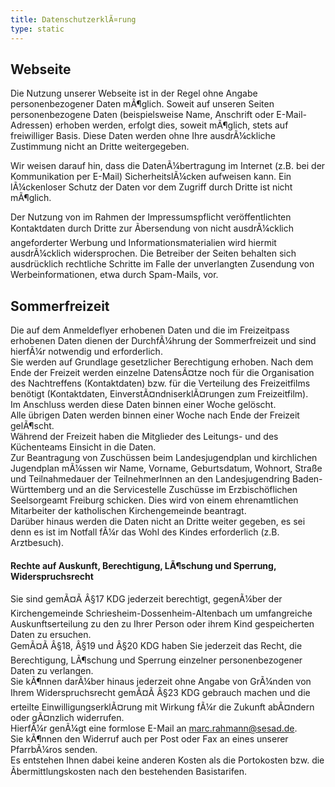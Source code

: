 ```yaml
---
title: DatenschutzerklÃ¤rung
type: static
---
```

## Webseite
Die Nutzung unserer Webseite ist in der Regel ohne Angabe personenbezogener Daten mÃ¶glich. Soweit auf unseren Seiten personenbezogene Daten (beispielsweise Name, Anschrift oder E-Mail-Adressen) erhoben werden, erfolgt dies, soweit mÃ¶glich, stets auf freiwilliger Basis. Diese Daten werden ohne Ihre ausdrÃ¼ckliche Zustimmung nicht an Dritte weitergegeben.

Wir weisen darauf hin, dass die DatenÃ¼bertragung im Internet (z.B. bei der Kommunikation per E-Mail) SicherheitslÃ¼cken aufweisen kann. Ein lÃ¼ckenloser Schutz der Daten vor dem Zugriff durch Dritte ist nicht mÃ¶glich.

Der Nutzung von im Rahmen der Impressumspflicht veröffentlichten Kontaktdaten durch Dritte zur Ãbersendung von nicht ausdrÃ¼cklich angeforderter Werbung und Informationsmaterialien wird hiermit ausdrÃ¼cklich widersprochen. Die Betreiber der Seiten behalten sich ausdrücklich rechtliche Schritte im Falle der unverlangten Zusendung von Werbeinformationen, etwa durch Spam-Mails, vor.

## Sommerfreizeit

Die auf dem Anmeldeflyer erhobenen Daten und die im Freizeitpass erhobenen Daten dienen der DurchfÃ¼hrung der Sommerfreizeit und sind hierfÃ¼r notwendig und erforderlich.  
Sie werden auf Grundlage gesetzlicher Berechtigung erhoben. Nach dem Ende der Freizeit werden einzelne DatensÃ¤tze noch für die Organisation des Nachtreffens (Kontaktdaten) bzw. für die Verteilung des Freizeitfilms benötigt (Kontaktdaten, EinverstÃ¤ndniserklÃ¤rungen zum Freizeitfilm).  
Im Anschluss werden diese Daten binnen einer Woche gelöscht.  
Alle übrigen Daten werden binnen einer Woche nach Ende der Freizeit gelÃ¶scht.  
Während der Freizeit haben die Mitglieder des Leitungs- und des Küchenteams Einsicht in die Daten.  
Zur Beantragung von Zuschüssen beim Landesjugendplan und kirchlichen Jugendplan mÃ¼ssen wir Name, Vorname, Geburtsdatum, Wohnort, Straße und Teilnahmedauer der TeilnehmerInnen an den Landesjugendring Baden-Württemberg und an die Servicestelle Zuschüsse im Erzbischöflichen Seelsorgeamt Freiburg schicken. Dies wird von einem ehrenamtlichen Mitarbeiter der katholischen Kirchengemeinde beantragt.  
Darüber hinaus werden die Daten nicht an Dritte weiter gegeben, es sei denn es ist im Notfall fÃ¼r das Wohl des Kindes erforderlich (z.B. Arztbesuch). 

#### Rechte auf Auskunft, Berechtigung, LÃ¶schung und Sperrung, Widerspruchsrecht
Sie sind gemÃ¤Ã Â§17 KDG jederzeit berechtigt, gegenÃ¼ber der Kirchengemeinde Schriesheim-Dossenheim-Altenbach um umfangreiche Auskunftserteilung zu den zu Ihrer Person oder ihrem Kind gespeicherten Daten zu ersuchen.  
GemÃ¤Ã Â§18, Â§19 und Â§20 KDG haben Sie jederzeit das Recht, die Berechtigung, LÃ¶schung und Sperrung einzelner personenbezogener Daten zu verlangen.  
Sie kÃ¶nnen darÃ¼ber hinaus jederzeit ohne Angabe von GrÃ¼nden von Ihrem Widerspruchsrecht gemÃ¤Ã Â§23 KDG gebrauch machen und die erteilte EinwilligungserklÃ¤rung mit Wirkung fÃ¼r die Zukunft abÃ¤ndern oder gÃ¤nzlich widerrufen.  
HierfÃ¼r genÃ¼gt eine formlose E-Mail an marc.rahmann@sesad.de.  
Sie kÃ¶nnen den Widerruf auch per Post oder Fax an eines unserer PfarrbÃ¼ros senden.  
Es entstehen Ihnen dabei keine anderen Kosten als die Portokosten bzw. die Ãbermittlungskosten nach den bestehenden Basistarifen.